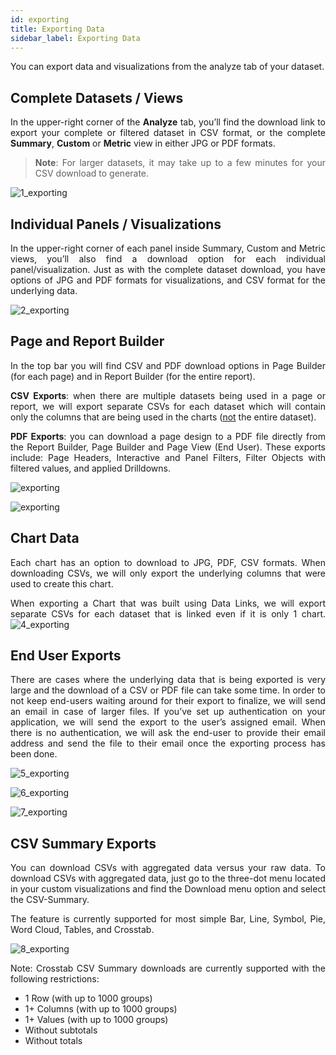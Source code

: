 ```yaml
---
id: exporting
title: Exporting Data
sidebar_label: Exporting Data
---
```


<div style="text-align: justify">

You can export data and visualizations from the analyze tab of your dataset. 

## Complete Datasets / Views

In the upper-right corner of the **Analyze** tab, you’ll find the download link to export your complete or filtered dataset in CSV format, or the complete **Summary**, **Custom** or **Metric** view in either JPG or PDF formats. 

> **Note**: For larger datasets, it may take up to a few minutes for your CSV download to  generate.

![1_exporting](https://s3.amazonaws.com/cdn.qrvey.com/documentation_assets/ui-docs/dataviews/3.4.3.4_exporting/1_exporting.png#thumbnail-80)

## Individual Panels / Visualizations
In the upper-right corner of each panel inside Summary, Custom and Metric views, you’ll also find a download option for each individual panel/visualization. Just as with the complete dataset download, you have options of JPG and PDF formats for visualizations, and CSV format for the underlying data. 

![2_exporting](https://s3.amazonaws.com/cdn.qrvey.com/documentation_assets/ui-docs/dataviews/3.4.3.4_exporting/2_exporting.png#thumbnail-80)


## Page and Report Builder
In the top bar you will find CSV and PDF download options in Page Builder (for each page) and in Report Builder (for the entire report).

**CSV Exports**: when there are multiple datasets being used in a page or report, we will export separate CSVs for each dataset which will contain only the columns that are being used in the charts (<u>not</u> the entire dataset). 

**PDF Exports**: you can download a page design to a PDF file directly from the Report Builder, Page Builder and Page View (End User). These exports include: Page Headers, Interactive and Panel Filters, Filter Objects with filtered values, and applied Drilldowns.


![exporting](https://s3.amazonaws.com/cdn.qrvey.com/documentation_assets/ui-docs/dataviews/3.4.3.4_exporting/by_country.png#thumbnail)

![exporting](https://s3.amazonaws.com/cdn.qrvey.com/documentation_assets/ui-docs/dataviews/3.4.3.4_exporting/ex_download.png#thumbnail-20)


## Chart Data
Each chart has an option to download to JPG, PDF, CSV formats. When downloading CSVs, we will only export the underlying columns that were used to create this chart. 


When exporting a Chart that was built using Data Links, we will export separate CSVs for each dataset that is linked even if it is only 1 chart. 
![4_exporting](https://s3.amazonaws.com/cdn.qrvey.com/documentation_assets/ui-docs/dataviews/3.4.3.4_exporting/4_exporting.png#thumbnail)

## End User Exports
There are cases where the underlying data that is being exported is very large and the download of a CSV or PDF file can take some time. In order to not keep end-users waiting around for their export to finalize, we will send an email in case of larger files. If you’ve set up authentication on your application, we will send the export to the user’s assigned email. When there is no authentication, we will ask the end-user to provide their email address and send the file to their email once the exporting process has been done.


![5_exporting](https://s3.amazonaws.com/cdn.qrvey.com/documentation_assets/ui-docs/dataviews/3.4.3.4_exporting/5_exporting.png#thumbnail)

![6_exporting](https://s3.amazonaws.com/cdn.qrvey.com/documentation_assets/ui-docs/dataviews/3.4.3.4_exporting/6_exporting.png#thumbnail)

![7_exporting](https://s3.amazonaws.com/cdn.qrvey.com/documentation_assets/ui-docs/dataviews/3.4.3.4_exporting/7_exporting.png#thumbnail)

## CSV Summary Exports
You can download CSVs with aggregated data versus your raw data. To download CSVs with aggregated data, just go to the three-dot menu located in your custom visualizations and find the Download menu option and select the CSV-Summary. 

The feature is currently supported for most simple Bar, Line, Symbol, Pie, Word Cloud, Tables, and Crosstab. 

![8_exporting](https://s3.amazonaws.com/cdn.qrvey.com/documentation_assets/ui-docs/dataviews/3.4.3.4_exporting/8_exporting.gif#thumbnail)

Note: Crosstab CSV Summary downloads are currently supported with the following restrictions:
* 1 Row (with up to 1000 groups)
* 1+ Columns  (with up to 1000 groups)
* 1+ Values (with up to 1000 groups)
* Without subtotals
* Without  totals
